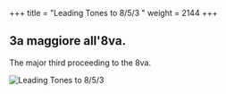 +++
title = "Leading Tones to 8/5/3	"
weight = 2144
+++

## 3a maggiore all'8va.

The major third proceeding to the 8va.

![Leading Tones to 8/5/3](/img/30DurReg.jpg)
